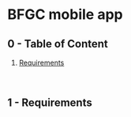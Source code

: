 # BFGC mobile app 

## 0 - Table of Content <a id="toc"></a>

1. <a href="#1">Requirements</a>

<br/>

## 1 - Requirements <a id="1"></a>

<br/>
